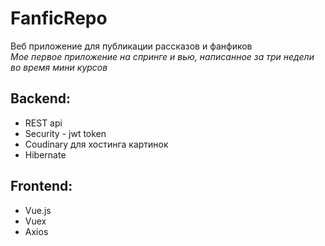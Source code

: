 # FanficRepo
  
Веб приложение для публикации рассказов и фанфиков  
_Мое первое приложение на спринге и вью, написанное за три недели во время мини курсов_  
## Backend:
 - REST api  
 - Security - jwt token  
 - Coudinary для хостинга картинок  
 - Hibernate

## Frontend:
 - Vue.js
 - Vuex
 - Axios
